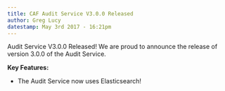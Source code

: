 ```yaml
---
title: CAF Audit Service V3.0.0 Released
author: Greg Lucy
datestamp: May 3rd 2017 - 16:21pm
---
```


Audit Service V3.0.0 Released!
We are proud to announce the release of version 3.0.0 of the Audit Service.

**Key Features:**

- The Audit Service now uses Elasticsearch!